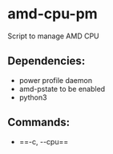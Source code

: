 # amd-cpu-pm
Script to manage AMD CPU

## Dependencies: 
* power profile daemon
* amd-pstate to be enabled
* python3

## Commands:
* ==-c, --cpu== 

